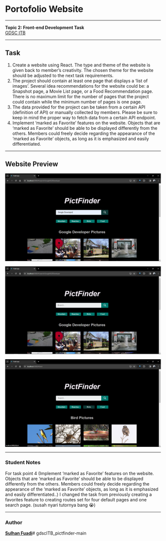 # Portofolio Website

---

<strong>Topic 2: Front-end Development Task</strong>
<br>[GDSC ITB](https://gdsc.community.dev/institut-teknologi-bandung/)

---

## Task
1. Create a website using React. The type and theme of the website is given back to
member’s creativity. The chosen theme for the website should be adjusted to the next
task requirements.
2. The project should contain at least one page that displays a ‘list of images’. Several
idea recommendations for the website could be: a Snapshot page, a Movie List page,
or a Food Recommendation page. There is no maximum limit for the number of pages
that the project could contain while the minimum number of pages is one page.
3. The data provided for the project can be taken from a certain API (definition of API) or
manually collected by members. Please be sure to keep in mind the proper way to
fetch data from a certain API endpoint.
4. Implement ‘marked as Favorite’ features on the website. Objects that are ‘marked as
Favorite’ should be able to be displayed differently from the others. Members could
freely decide regarding the appearance of the ‘marked as Favorite’ objects, as long as
it is emphasized and easily differentiated.

---

## Website Preview
<img src="./public/screenshots/screenshot-1.png"
     alt="Screenshot 1"
     >

<img src="./public/screenshots/screenshot-2.png"
     alt="Screenshot 2"
     >

<img src="./public/screenshots/screenshot-3.png"
     alt="Screenshot 3"
     >

---

### Student Notes
For task point 4 (Implement ‘marked as Favorite’ features on the website. Objects that are ‘marked as
Favorite’ should be able to be displayed differently from the others. Members could
freely decide regarding the appearance of the ‘marked as Favorite’ objects, as long as
it is emphasized and easily differentiated..) I changed the task from previously creating a favorites feature to creating routes set for four default pages and one search page. (susah nyari tutornya bang 😭)

---

### Author
<strong>[Sulhan Fuadi](https://github.com/sulhanfuadi)</strong>#   g d s c I T B _ p i c t f i n d e r - m a i n 
 
 